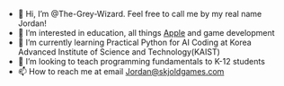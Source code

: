 - 👋 Hi, I’m @The-Grey-Wizard. Feel free to call me by my real name Jordan!
- 👀 I’m interested in education, all things [Apple](https://github.com/apple) and game development
- 🌱 I’m currently learning Practical Python for AI Coding at Korea Advanced Institute of Science and Technology(KAIST)
- 💞️ I’m looking to teach programming fundamentals to K-12 students
- 📫 How to reach me at email Jordan@skjoldgames.com

<!---
The-Grey-Wizard/The-Grey-Wizard is a ✨ special ✨ repository because its `README.md` (this file) appears on your GitHub profile.
You can click the Preview link to take a look at your changes.
--->
